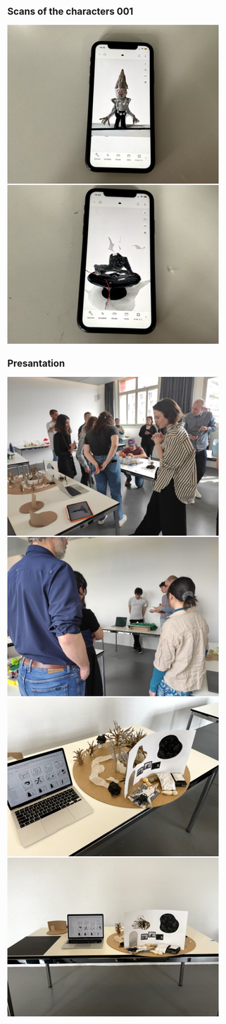 ## Scans of the characters 001

<img src="imagesD/26.png" width="480px">

<img src="imagesD/27.png" width="480px">

## Presantation 

<img src="imagesD/28.png" width="480px">

<img src="imagesD/29.png" width="480px">

<img src="imagesD/33.png" width="480px">

<img src="imagesD/34.png" width="480px">